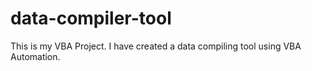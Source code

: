# data-compiler-tool
This is my VBA Project. I have created a data compiling tool using VBA Automation. 
